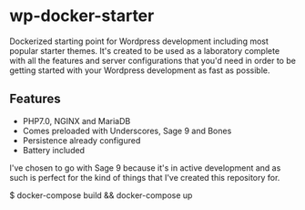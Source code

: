 # wp-docker-starter
Dockerized starting point for Wordpress development including most popular
starter themes. It's created to be used as a laboratory complete with all the
features and server configurations that you'd need in order to be getting
started with your Wordpress development as fast as possible.

## Features
* PHP7.0, NGINX and MariaDB
* Comes preloaded with Underscores, Sage 9 and Bones
* Persistence already configured
* Battery included

I've chosen to go with Sage 9 because it's in active development and as such is
perfect for the kind of things that I've created this repository for.

  $ docker-compose build && docker-compose up
